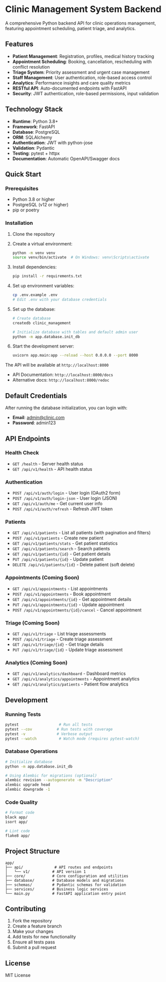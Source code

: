 # Clinic Management System Backend

A comprehensive Python backend API for clinic operations management, featuring appointment scheduling, patient triage, and analytics.

## Features

- **Patient Management**: Registration, profiles, medical history tracking
- **Appointment Scheduling**: Booking, cancellation, rescheduling with conflict resolution
- **Triage System**: Priority assessment and urgent case management
- **Staff Management**: User authentication, role-based access control
- **Analytics**: Performance insights and care quality metrics
- **RESTful API**: Auto-documented endpoints with FastAPI
- **Security**: JWT authentication, role-based permissions, input validation

## Technology Stack

- **Runtime**: Python 3.8+
- **Framework**: FastAPI
- **Database**: PostgreSQL
- **ORM**: SQLAlchemy
- **Authentication**: JWT with python-jose
- **Validation**: Pydantic
- **Testing**: pytest + httpx
- **Documentation**: Automatic OpenAPI/Swagger docs

## Quick Start

### Prerequisites

- Python 3.8 or higher
- PostgreSQL (v12 or higher)
- pip or poetry

### Installation

1. Clone the repository
2. Create a virtual environment:
   ```bash
   python -m venv venv
   source venv/bin/activate  # On Windows: venv\Scripts\activate
   ```

3. Install dependencies:
   ```bash
   pip install -r requirements.txt
   ```

4. Set up environment variables:
   ```bash
   cp .env.example .env
   # Edit .env with your database credentials
   ```

5. Set up the database:
   ```bash
   # Create database
   createdb clinic_management

   # Initialize database with tables and default admin user
   python -m app.database.init_db
   ```

6. Start the development server:
   ```bash
   uvicorn app.main:app --reload --host 0.0.0.0 --port 8000
   ```

The API will be available at `http://localhost:8000`
- API Documentation: `http://localhost:8000/docs`
- Alternative docs: `http://localhost:8000/redoc`

## Default Credentials

After running the database initialization, you can login with:
- **Email**: admin@clinic.com
- **Password**: admin123

## API Endpoints

### Health Check
- `GET /health` - Server health status
- `GET /api/v1/health` - API health status

### Authentication
- `POST /api/v1/auth/login` - User login (OAuth2 form)
- `POST /api/v1/auth/login-json` - User login (JSON)
- `GET /api/v1/auth/me` - Get current user info
- `POST /api/v1/auth/refresh` - Refresh JWT token

### Patients
- `GET /api/v1/patients` - List all patients (with pagination and filters)
- `POST /api/v1/patients` - Create new patient
- `GET /api/v1/patients/stats` - Get patient statistics
- `GET /api/v1/patients/search` - Search patients
- `GET /api/v1/patients/{id}` - Get patient details
- `PUT /api/v1/patients/{id}` - Update patient
- `DELETE /api/v1/patients/{id}` - Delete patient (soft delete)

### Appointments (Coming Soon)
- `GET /api/v1/appointments` - List appointments
- `POST /api/v1/appointments` - Book appointment
- `GET /api/v1/appointments/{id}` - Get appointment details
- `PUT /api/v1/appointments/{id}` - Update appointment
- `POST /api/v1/appointments/{id}/cancel` - Cancel appointment

### Triage (Coming Soon)
- `GET /api/v1/triage` - List triage assessments
- `POST /api/v1/triage` - Create triage assessment
- `GET /api/v1/triage/{id}` - Get triage details
- `PUT /api/v1/triage/{id}` - Update triage assessment

### Analytics (Coming Soon)
- `GET /api/v1/analytics/dashboard` - Dashboard metrics
- `GET /api/v1/analytics/appointments` - Appointment analytics
- `GET /api/v1/analytics/patients` - Patient flow analytics

## Development

### Running Tests
```bash
pytest                  # Run all tests
pytest --cov           # Run tests with coverage
pytest -v              # Verbose output
pytest --watch          # Watch mode (requires pytest-watch)
```

### Database Operations
```bash
# Initialize database
python -m app.database.init_db

# Using Alembic for migrations (optional)
alembic revision --autogenerate -m "Description"
alembic upgrade head
alembic downgrade -1
```

### Code Quality
```bash
# Format code
black app/
isort app/

# Lint code
flake8 app/
```

## Project Structure

```
app/
├── api/              # API routes and endpoints
│   └── v1/          # API version 1
├── core/            # Core configuration and utilities
├── database/        # Database models and migrations
├── schemas/         # Pydantic schemas for validation
├── services/        # Business logic services
└── main.py          # FastAPI application entry point
```

## Contributing

1. Fork the repository
2. Create a feature branch
3. Make your changes
4. Add tests for new functionality
5. Ensure all tests pass
6. Submit a pull request

## License

MIT License
